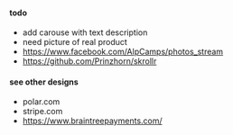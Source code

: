 #### todo 
- add carouse with text description 
- need picture of real product 
- https://www.facebook.com/AlpCamps/photos_stream
- https://github.com/Prinzhorn/skrollr

#### see other designs  
 
- polar.com
- stripe.com
- https://www.braintreepayments.com/
